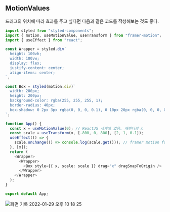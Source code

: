 ## MotionValues
드래그의 위치에 따라 효과를 주고 싶다면 다음과 같은 코드를 작성해보는 것도 좋다.

```typescript
import styled from "styled-components";
import { motion, useMotionValue, useTransform } from "framer-motion";
import { useEffect } from "react";

const Wrapper = styled.div`
  height: 100vh;
  width: 100vw;
  display: flex;
  justify-content: center;
  align-items: center;
`;

const Box = styled(motion.div)`
  width: 200px;
  height: 200px;
  background-color: rgba(255, 255, 255, 1);
  border-radius: 40px;
  box-shadow: 0 2px 3px rgba(0, 0, 0, 0.1), 0 10px 20px rgba(0, 0, 0, 0.06);
`;

function App() {
  const x = useMotionValue(0); // ReactJS 세계에 없음. 재렌더링 x
  const scale = useTransform(x, [-800, 0, 800], [2, 1, 0.1]);
  useEffect(() => {
    scale.onChange(() => console.log(scale.get())); // framer motion function 임 onChange, get, set...
  }, [x]);
  return (
    <Wrapper>
      <Wrapper>
        <Box style={{ x, scale: scale }} drag="x" dragSnapToOrigin />
      </Wrapper>
    </Wrapper>
  );
}

export default App;
```

![화면 기록 2022-01-29 오후 10 18 25](https://user-images.githubusercontent.com/62709718/151662588-1d24e638-7313-4f13-b1dd-33e3663d24c6.gif)

